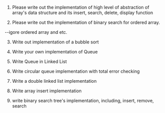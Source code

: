 1. Please write out the implementation of high level of abstraction of array's data structure and its insert, search, delete, display function

2. Please write out the implementation of binary search for ordered array.

--igore ordered array and etc.

3. Write out implementation of a bubble sort

4. Write your own implementation of Queue

5. Write Queue in Linked List

6. Write circular queue implementation with total error checking

7. Write a double linked list implementation

8. Write array insert implementation

9. write binary search tree's implementation, including, insert, remove, search
